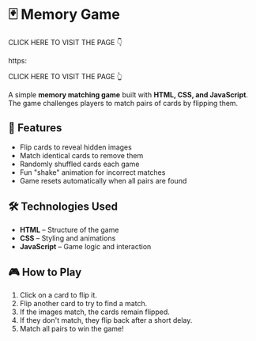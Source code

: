 # 🃏 Memory Game

CLICK HERE TO VISIT THE PAGE 👇

https:

CLICK HERE TO VISIT THE PAGE 👆

A simple **memory matching game** built with **HTML, CSS, and JavaScript**. The game challenges players to match pairs of cards by flipping them.

## 🚀 Features
- Flip cards to reveal hidden images
- Match identical cards to remove them
- Randomly shuffled cards each game
- Fun "shake" animation for incorrect matches
- Game resets automatically when all pairs are found


## 🛠 Technologies Used
- **HTML** – Structure of the game
- **CSS** – Styling and animations
- **JavaScript** – Game logic and interaction


## 🎮 How to Play
1. Click on a card to flip it.
2. Flip another card to try to find a match.
3. If the images match, the cards remain flipped.
4. If they don't match, they flip back after a short delay.
5. Match all pairs to win the game!
